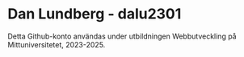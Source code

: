 # Dan Lundberg - dalu2301

Detta Github-konto användas under utbildningen Webbutveckling på Mittuniversitetet, 2023-2025.

